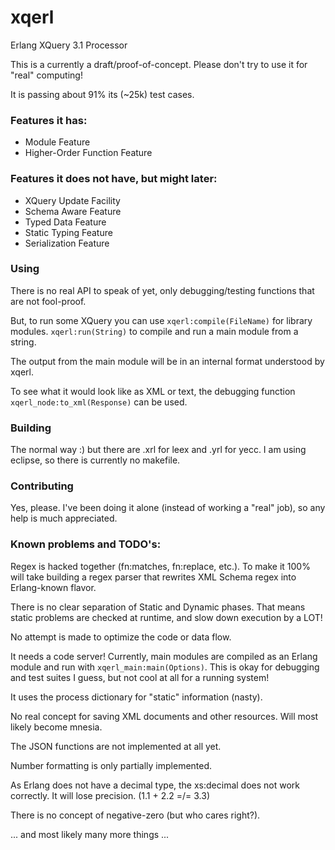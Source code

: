 # xqerl
Erlang XQuery 3.1 Processor

This is a currently a draft/proof-of-concept. Please don't try to use it for "real" computing!

It is passing about 91% its (~25k) test cases.


### Features it has:

* Module Feature
* Higher-Order Function Feature

### Features it does not have, but might later:

* XQuery Update Facility
* Schema Aware Feature
* Typed Data Feature
* Static Typing Feature
* Serialization Feature

### Using

There is no real API to speak of yet, only debugging/testing functions that are not fool-proof. 

But, to run some XQuery you can use `xqerl:compile(FileName)` for library modules. 
`xqerl:run(String)` to compile and run a main module from a string.

The output from the main module will be in an internal format understood by xqerl. 

To see what it would look like as XML or text, the debugging function `xqerl_node:to_xml(Response)` can be used.

### Building
The normal way :) but there are .xrl for leex and .yrl for yecc.
I am using eclipse, so there is currently no makefile.

### Contributing
Yes, please. I've been doing it alone (instead of working a "real" job), so any help is much appreciated.


### Known problems and TODO's:

Regex is hacked together (fn:matches, fn:replace, etc.). 
To make it 100% will take building a regex parser that rewrites XML Schema regex into Erlang-known flavor. 

There is no clear separation of Static and Dynamic phases. That means static problems are checked at runtime, and slow down execution by a LOT!

No attempt is made to optimize the code or data flow.

It needs a code server! Currently, main modules are compiled as an Erlang module and run with `xqerl_main:main(Options)`.
This is okay for debugging and test suites I guess, but not cool at all for a running system!

It uses the process dictionary for "static" information (nasty).

No real concept for saving XML documents and other resources. Will most likely become mnesia.

The JSON functions are not implemented at all yet.

Number formatting is only partially implemented.

As Erlang does not have a decimal type, the xs:decimal does not work correctly. It will lose precision. (1.1 + 2.2 =/= 3.3)

There is no concept of negative-zero (but who cares right?).

... and most likely many more things ...

